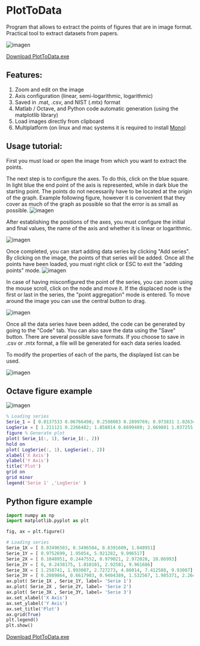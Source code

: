 # PlotToData
Program that allows to extract the points of figures that are in image format. Practical tool to extract datasets from papers.

![imagen](https://user-images.githubusercontent.com/19601324/116791914-da0afe00-aa93-11eb-8ca9-e7ae9465272e.png)

[Download PlotToData.exe](https://github.com/EmilianoJan/PlotToData/releases/)


## Features:
1. Zoom and edit on the image
1. Axis configuration (linear, semi-logarithmic, logarithmic)
1. Saved in .mat, .csv, and NIST (.mtx) format
1. Matlab / Octave, and Python code automatic generation (using the matplotlib library)
1. Load images directly from clipboard
1. Multiplatform (on linux and mac systems it is required to install [Mono](https://www.monodevelop.com/download/))


## Usage tutorial:

First you must load or open the image from which you want to extract the points.


The next step is to configure the axes. To do this, click on the blue square. In light blue the end point of the axis is represented, while in dark blue the starting point. The points do not necessarily have to be located at the origin of the graph. Example following figure, however it is convenient that they cover as much of the graph as possible so that the error is as small as possible.
![imagen](https://user-images.githubusercontent.com/19601324/116791301-b2199b80-aa8f-11eb-8caa-07405d004388.png)

After establishing the positions of the axes, you must configure the initial and final values, the name of the axis and whether it is linear or logarithmic.

![imagen](https://user-images.githubusercontent.com/19601324/116791329-dd9c8600-aa8f-11eb-80b4-a4e66849563c.png)

Once completed, you can start adding data series by clicking "Add series". By clicking on the image, the points of that series will be added. Once all the points have been loaded, you must right click or ESC to exit the "adding points" mode.
![imagen](https://user-images.githubusercontent.com/19601324/116791380-3cfa9600-aa90-11eb-8084-93fbe052652f.png)


In case of having misconfigured the point of the series, you can zoom using the mouse scroll, click on the node and move it. If the displaced node is the first or last in the series, the "point aggregation" mode is entered. To move around the image you can use the central button to drag.

![imagen](https://user-images.githubusercontent.com/19601324/116791461-f0638a80-aa90-11eb-8059-4fa9cf519ecf.png)

Once all the data series have been added, the code can be generated by going to the "Code" tab. You can also save the data using the "Save" button. There are several possible save formats. If you choose to save in .csv or .mtx format, a file will be generated for each data series loaded.


To modify the properties of each of the parts, the displayed list can be used.

![imagen](https://user-images.githubusercontent.com/19601324/116791441-be522880-aa90-11eb-9716-d002aeab1579.png)

## Octave figure example 
![imagen](https://user-images.githubusercontent.com/19601324/116791974-51409200-aa94-11eb-9e91-15bfcacd39ff.png)
```matlab
% Loading series
Serie_1 = [ 0.0137533 0.06766498; 0.2598083 0.2899769; 0.973831 1.026347; 2.938465 2.958729; 9.97113 10.01057;]; 
LogSerie = [ 1.211121 0.2266482; 1.858014 0.6699489; 2.669801 1.037255; 4.153849 1.46789; 5.43495 1.721205; 6.677999 1.923857; 7.337576 2.012517; 8.466468 2.189837; 9.138729 2.2405; 9.944224 2.262753;]; 
figure % Generate plot
plot( Serie_1(:, 1), Serie_1(:, 2))
hold on
plot( LogSerie(:, 1), LogSerie(:, 2))
xlabel('X Axis')
ylabel('Y Axis')
title('Plot')
grid on
grid minor
legend('Serie 1' ,'LogSerie' ) 
```

## Python figure example 
```python
import numpy as np
import matplotlib.pyplot as plt

fig, ax = plt.figure()

# Loading series
Serie_1X = [ 0.03496503, 0.3496504, 0.8391609, 1.048951] 
Serie_1Y = [ 0.9752699, 1.95054, 5.921282, 9.996517] 
Serie_2X = [ 0.1048951, 0.2447552, 0.979021, 2.972028, 10.06993] 
Serie_2Y = [ 0, 0.2438175, 1.010101, 2.92581, 9.961686] 
Serie_3X = [ 1.258741, 1.993007, 2.727273, 4.86014, 7.412588, 9.93007] 
Serie_3Y = [ 0.2089864, 0.6617903, 0.9404389, 1.532567, 1.985371, 2.264019] 
ax.plot( Serie_1X , Serie_1Y, label= 'Serie 1')
ax.plot( Serie_2X , Serie_2Y, label= 'Serie 2')
ax.plot( Serie_3X , Serie_3Y, label= 'Serie 3')
ax.set_xlabel('X Axis')
ax.set_ylabel('Y Axis')
ax.set_title('Plot')
ax.grid(True)
plt.legend()
plt.show()

```

[Download PlotToData.exe](https://github.com/EmilianoJan/PlotToData/releases/)


